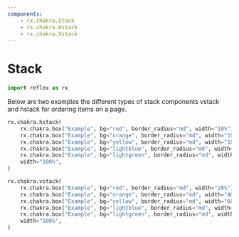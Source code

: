 ```yaml
---
components:
    - rx.chakra.Stack
    - rx.chakra.Hstack
    - rx.chakra.Vstack
---
```


# Stack

```python exec
import reflex as rx
```

Below are two examples the different types of stack components vstack and hstack for ordering items on a page.

```python demo
rx.chakra.hstack(
    rx.chakra.box("Example", bg="red", border_radius="md", width="10%"),
    rx.chakra.box("Example", bg="orange", border_radius="md", width="10%"),
    rx.chakra.box("Example", bg="yellow", border_radius="md", width="10%"),
    rx.chakra.box("Example", bg="lightblue", border_radius="md", width="10%"),
    rx.chakra.box("Example", bg="lightgreen", border_radius="md", width="60%"),
    width="100%",
)
```

```python demo
rx.chakra.vstack(
    rx.chakra.box("Example", bg="red", border_radius="md", width="20%"),
    rx.chakra.box("Example", bg="orange", border_radius="md", width="40%"),
    rx.chakra.box("Example", bg="yellow", border_radius="md", width="60%"),
    rx.chakra.box("Example", bg="lightblue", border_radius="md", width="80%"),
    rx.chakra.box("Example", bg="lightgreen", border_radius="md", width="100%"),
    width="100%",
)
```
